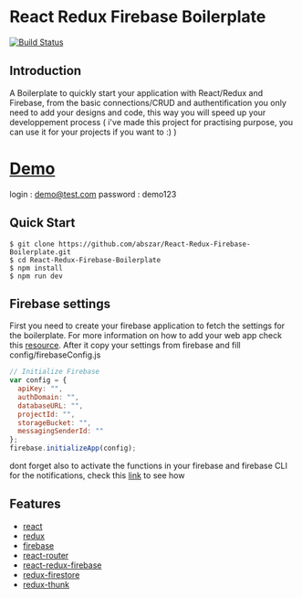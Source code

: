 # React Redux Firebase Boilerplate

[![Build Status](https://travis-ci.org/joemccann/dillinger.svg?branch=master)](https://travis-ci.org/joemccann/dillinger)

## Introduction

A Boilerplate to quickly start your application with React/Redux and Firebase, from the basic connections/CRUD and authentification you only need to add your designs and code, this way you will speed up your developpement process ( i've made this project for practising purpose, you can use it for your projects if you want to :) )

# [Demo](https://github-react-rrdux.firebaseapp.com/signin)

login : demo@test.com
password : demo123

## Quick Start

```shell
$ git clone https://github.com/abszar/React-Redux-Firebase-Boilerplate.git
$ cd React-Redux-Firebase-Boilerplate
$ npm install
$ npm run dev
```

## Firebase settings

First you need to create your firebase application to fetch the settings for the boilerplate. For more information on how to add your web app check this [resource](https://firebase.google.com/docs/web/setup). After it copy your settings from firebase and fill config/firebaseConfig.js

```javascript
// Initialize Firebase
var config = {
  apiKey: "",
  authDomain: "",
  databaseURL: "",
  projectId: "",
  storageBucket: "",
  messagingSenderId: ""
};
firebase.initializeApp(config);
```

dont forget also to activate the functions in your firebase and firebase CLI for the notifications, check this [link](https://firebase.google.com/docs/functions/) to see how 

## Features

- [react](https://github.com/facebook/react)
- [redux](https://github.com/rackt/redux)
- [firebase](https://www.npmjs.com/package/firebase)
- [react-router](https://github.com/rackt/react-router)
- [react-redux-firebase](https://github.com/prescottprue/react-redux-firebase)
- [redux-firestore](https://github.com/prescottprue/redux-firestore)
- [redux-thunk](https://github.com/reduxjs/redux-thunk)
